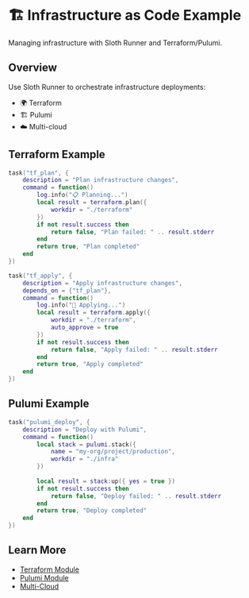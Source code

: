 # 🏗️ Infrastructure as Code Example

Managing infrastructure with Sloth Runner and Terraform/Pulumi.

## Overview

Use Sloth Runner to orchestrate infrastructure deployments:
- 🌍 Terraform
- 🏗️ Pulumi
- ☁️ Multi-cloud

## Terraform Example

```lua
task("tf_plan", {
    description = "Plan infrastructure changes",
    command = function()
        log.info("📋 Planning...")
        local result = terraform.plan({
            workdir = "./terraform"
        })
        if not result.success then
            return false, "Plan failed: " .. result.stderr
        end
        return true, "Plan completed"
    end
})

task("tf_apply", {
    description = "Apply infrastructure changes",
    depends_on = {"tf_plan"},
    command = function()
        log.info("🚀 Applying...")
        local result = terraform.apply({
            workdir = "./terraform",
            auto_approve = true
        })
        if not result.success then
            return false, "Apply failed: " .. result.stderr
        end
        return true, "Apply completed"
    end
})
```

## Pulumi Example

```lua
task("pulumi_deploy", {
    description = "Deploy with Pulumi",
    command = function()
        local stack = pulumi.stack({
            name = "my-org/project/production",
            workdir = "./infra"
        })
        
        local result = stack:up({ yes = true })
        if not result.success then
            return false, "Deploy failed: " .. result.stderr
        end
        return true, "Deploy completed"
    end
})
```

## Learn More

- [Terraform Module](../../modules/terraform.md)
- [Pulumi Module](../../modules/pulumi.md)
- [Multi-Cloud](../../multi-cloud-excellence.md)
